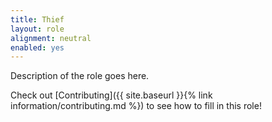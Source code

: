 ```yaml
---
title: Thief
layout: role
alignment: neutral
enabled: yes
---
```


Description of the role goes here.

Check out [Contributing]({{ site.baseurl }}{% link information/contributing.md %}) to see how to fill in this role!
